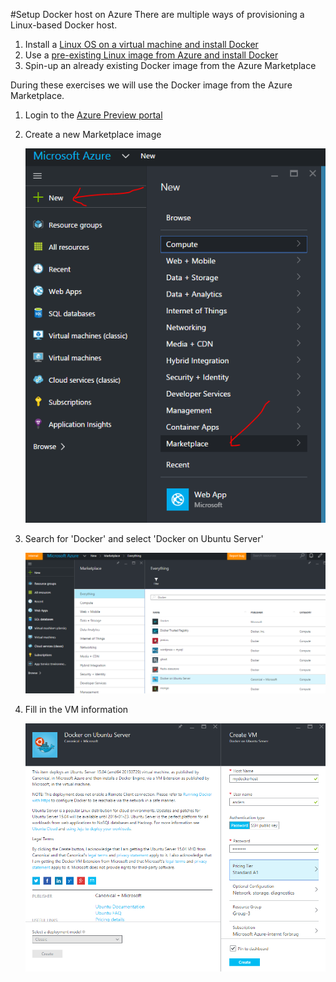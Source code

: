 #Setup Docker host on Azure
There are multiple ways of provisioning a Linux-based Docker host.

1. Install a [Linux OS on a virtual machine and install Docker](http://docs.docker.com/engine/installation/ubuntulinux/)
2. Use a [pre-existing Linux image from Azure and install Docker](https://azure.microsoft.com/en-us/documentation/articles/virtual-machines-docker-with-portal/)
3. Spin-up an already existing Docker image from the Azure Marketplace

During these exercises we will use the Docker image from the Azure Marketplace.

1. Login to the [Azure Preview portal](https://portal.azure.com)
2. Create a new Marketplace image 

	![](selectcreate.png)
 
3. Search for 'Docker' and select 'Docker on Ubuntu Server'
 
	![](searchdocker.png)
 
4. Fill in the VM information
 
	![](entervminfo.png)
